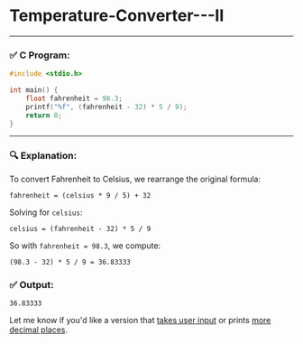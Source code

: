 ﻿# Temperature-Converter---II


---

### ✅ **C Program:**

```c
#include <stdio.h>

int main() {
    float fahrenheit = 98.3;
    printf("%f", (fahrenheit - 32) * 5 / 9);
    return 0;
}
```

---

### 🔍 **Explanation:**

To convert Fahrenheit to Celsius, we rearrange the original formula:

```
fahrenheit = (celsius * 9 / 5) + 32
```

Solving for `celsius`:

```
celsius = (fahrenheit - 32) * 5 / 9
```

So with `fahrenheit = 98.3`, we compute:

```
(98.3 - 32) * 5 / 9 = 36.83333
```

### ✅ Output:

```
36.83333
```

Let me know if you'd like a version that [takes user input](f) or prints [more decimal places](f).

